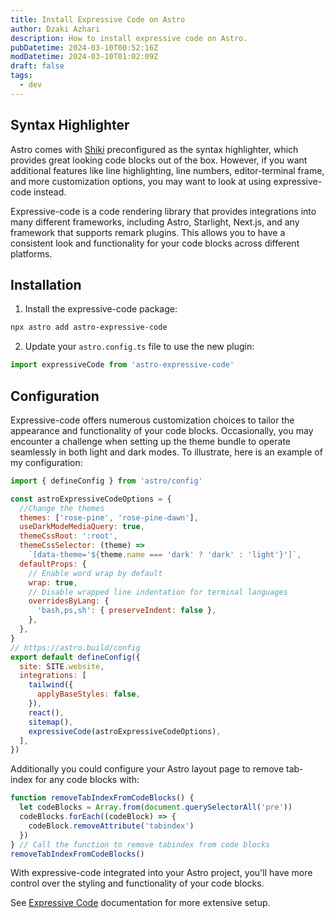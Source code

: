 ```yaml
---
title: Install Expressive Code on Astro
author: Dzaki Azhari
description: How to install expressive code on Astro.
pubDatetime: 2024-03-10T00:52:16Z
modDatetime: 2024-03-10T01:02:09Z
draft: false
tags:
  - dev
---
```


## Syntax Highlighter

Astro comes with [Shiki](https://shiki.style) preconfigured as the syntax highlighter, which provides great looking code blocks out of the box. However, if you want additional features like line highlighting, line numbers, editor-terminal frame, and more customization options, you may want to look at using expressive-code instead.

Expressive-code is a code rendering library that provides integrations into many different frameworks, including Astro, Starlight, Next.js, and any framework that supports remark plugins. This allows you to have a consistent look and functionality for your code blocks across different platforms.

## Installation

1. Install the expressive-code package:

```bash
npx astro add astro-expressive-code
```

2. Update your `astro.config.ts` file to use the new plugin:

```js title="astro.config.ts"
import expressiveCode from 'astro-expressive-code'
```

## Configuration

Expressive-code offers numerous customization choices to tailor the appearance and functionality of your code blocks. Occasionally, you may encounter a challenge when setting up the theme bundle to operate seamlessly in both light and dark modes. To illustrate, here is an example of my configuration:

```js title="astro.config.ts"
import { defineConfig } from 'astro/config'

const astroExpressiveCodeOptions = {
  //Change the themes
  themes: ['rose-pine', 'rose-pine-dawn'],
  useDarkModeMediaQuery: true,
  themeCssRoot: ':root',
  themeCssSelector: (theme) =>
    `[data-theme='${theme.name === 'dark' ? 'dark' : 'light'}']`,
  defaultProps: {
    // Enable word wrap by default
    wrap: true,
    // Disable wrapped line indentation for terminal languages
    overridesByLang: {
      'bash,ps,sh': { preserveIndent: false },
    },
  },
}
// https://astro.build/config
export default defineConfig({
  site: SITE.website,
  integrations: [
    tailwind({
      applyBaseStyles: false,
    }),
    react(),
    sitemap(),
    expressiveCode(astroExpressiveCodeOptions),
  ],
})
```

Additionally you could configure your Astro layout page to remove tab-index for any code blocks with:

```js title="PostDetails.astro"
function removeTabIndexFromCodeBlocks() {
  let codeBlocks = Array.from(document.querySelectorAll('pre'))
  codeBlocks.forEach((codeBlock) => {
    codeBlock.removeAttribute('tabindex')
  })
} // Call the function to remove tabindex from code blocks
removeTabIndexFromCodeBlocks()
```

With expressive-code integrated into your Astro project, you'll have more control over the styling and functionality of your code blocks.

See [Expressive Code](https://expressive-code.com) documentation for more extensive setup.
